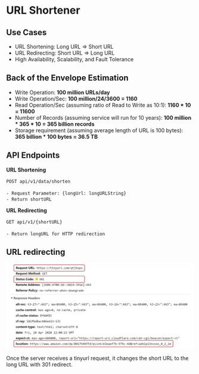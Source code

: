 # URL Shortener

## Use Cases

- URL Shortening: Long URL => Short URL
- URL Redirecting: Short URL => Long URL
- High Availability, Scalability, and Fault Tolerance

## Back of the Envelope Estimation

- Write Operation: **100 million URLs/day**
- Write Operation/Sec: **100 million/24/3600 = 1160**
- Read Operation/Sec (assuming ratio of Read to Write as 10:1): **1160 * 10 = 11600**
- Number of Records (assuming service will run for 10 years): **100 million * 365 * 10 = 365 billion records**
- Storage requirement (assuming average length of URL is 100 bytes): **365 billion * 100 bytes = 36.5 TB**

## API Endpoints

**URL Shortening**

```text
POST api/v1/data/shorten

- Request Parameter: {longUrl: longURLString}
- Return shortURL
```

**URL Redirecting**

```text
GET api/v1/{shortURL}

- Return longURL for HTTP redirection
```

## URL redirecting

![URL Redirection Browser](../assets/url_redirection_browser.png)

Once the server receives a tinyurl request, it changes the short URL to the long URL with 301 redirect.
